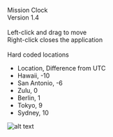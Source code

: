 Mission Clock<br/>
Version 1.4<br/>
<br/>
Left-click and drag to move<br/>
Right-click closes the application<br/>
<br/>
Hard coded locations<br/>
 - Location, Difference from UTC
 - Hawaii, -10
 - San Antonio, -6
 - Zulu, 0
 - Berlin, 1
 - Tokyo, 9
 - Sydney, 10

![alt text](https://github.com/ewingne/Clock/blob/main/Images/MsnClock.svg "Mission Clock")
